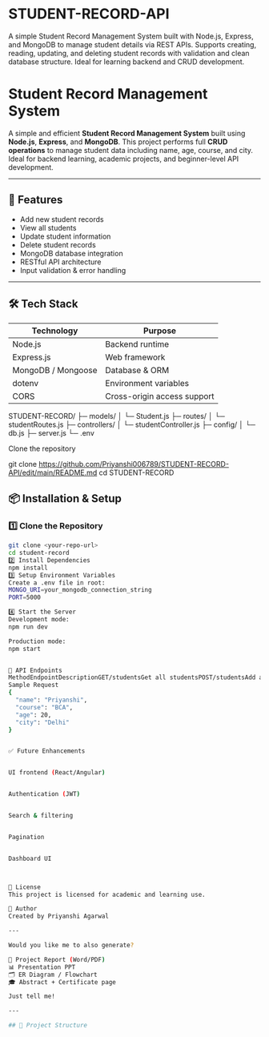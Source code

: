 # STUDENT-RECORD-API
A simple Student Record Management System built with Node.js, Express, and MongoDB to manage student details via REST APIs. Supports creating, reading, updating, and deleting student records with validation and clean database structure. Ideal for learning backend and CRUD development.
# Student Record Management System

A simple and efficient **Student Record Management System** built using **Node.js**, **Express**, and **MongoDB**. This project performs full **CRUD operations** to manage student data including name, age, course, and city. Ideal for backend learning, academic projects, and beginner-level API development.

---

## 🚀 Features
- Add new student records
- View all students
- Update student information
- Delete student records
- MongoDB database integration
- RESTful API architecture
- Input validation & error handling

---

## 🛠 Tech Stack

| Technology | Purpose |
|----------|--------|
| Node.js | Backend runtime |
| Express.js | Web framework |
| MongoDB / Mongoose | Database & ORM |
| dotenv | Environment variables |
| CORS | Cross-origin access support |
STUDENT-RECORD/
├─ models/
│ └─ Student.js
├─ routes/
│ └─ studentRoutes.js
├─ controllers/
│ └─ studentController.js
├─ config/
│ └─ db.js
├─ server.js
└─ .env

Clone the repository

git clone https://github.com/Priyanshi006789/STUDENT-RECORD-API/edit/main/README.md cd STUDENT-RECORD

## 📦 Installation & Setup

### 1️⃣ Clone the Repository
```bash
git clone <your-repo-url>
cd student-record
2️⃣ Install Dependencies
npm install
3️⃣ Setup Environment Variables
Create a .env file in root:
MONGO_URI=your_mongodb_connection_string
PORT=5000

4️⃣ Start the Server
Development mode:
npm run dev

Production mode:
npm start


🔗 API Endpoints
MethodEndpointDescriptionGET/studentsGet all studentsPOST/studentsAdd a studentPUT/students/:idUpdate studentDELETE/students/:idRemove student
Sample Request
{
  "name": "Priyanshi",
  "course": "BCA",
  "age": 20,
  "city": "Delhi"
}


✅ Future Enhancements


UI frontend (React/Angular)


Authentication (JWT)


Search & filtering


Pagination


Dashboard UI



📝 License
This project is licensed for academic and learning use.

🙌 Author
Created by Priyanshi Agarwal

---

Would you like me to also generate?

📄 Project Report (Word/PDF)  
📊 Presentation PPT  
🗂 ER Diagram / Flowchart  
🎓 Abstract + Certificate page  

Just tell me!

---

## 📂 Project Structure
